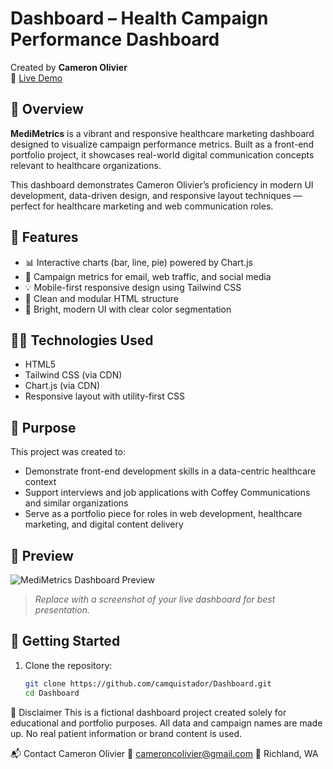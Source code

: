 # Dashboard – Health Campaign Performance Dashboard

Created by **Cameron Olivier**  
🔗 [Live Demo](https://camquistador.github.io/Dashboard/)

## 📄 Overview

**MediMetrics** is a vibrant and responsive healthcare marketing dashboard designed to visualize campaign performance metrics. Built as a front-end portfolio project, it showcases real-world digital communication concepts relevant to healthcare organizations.

This dashboard demonstrates Cameron Olivier’s proficiency in modern UI development, data-driven design, and responsive layout techniques — perfect for healthcare marketing and web communication roles.

## 🌟 Features

- 📊 Interactive charts (bar, line, pie) powered by Chart.js
- 🧠 Campaign metrics for email, web traffic, and social media
- 💡 Mobile-first responsive design using Tailwind CSS
- 🧩 Clean and modular HTML structure
- 🎨 Bright, modern UI with clear color segmentation

## 🧑‍💻 Technologies Used

- HTML5
- Tailwind CSS (via CDN)
- Chart.js (via CDN)
- Responsive layout with utility-first CSS

## 🎯 Purpose

This project was created to:

- Demonstrate front-end development skills in a data-centric healthcare context
- Support interviews and job applications with Coffey Communications and similar organizations
- Serve as a portfolio piece for roles in web development, healthcare marketing, and digital content delivery

## 📸 Preview

![MediMetrics Dashboard Preview](preview-image.png)

> _Replace with a screenshot of your live dashboard for best presentation._

## 🚀 Getting Started

1. Clone the repository:
   ```bash
   git clone https://github.com/camquistador/Dashboard.git
   cd Dashboard

🛑 Disclaimer
This is a fictional dashboard project created solely for educational and portfolio purposes.
All data and campaign names are made up. No real patient information or brand content is used.

📬 Contact
Cameron Olivier
📧 cameroncolivier@gmail.com
📍 Richland, WA
